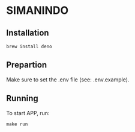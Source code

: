 # SIMANINDO

## Installation

`brew install deno`

## Prepartion

Make sure to set the .env file (see: .env.example).

## Running

To start APP, run:

`make run`
